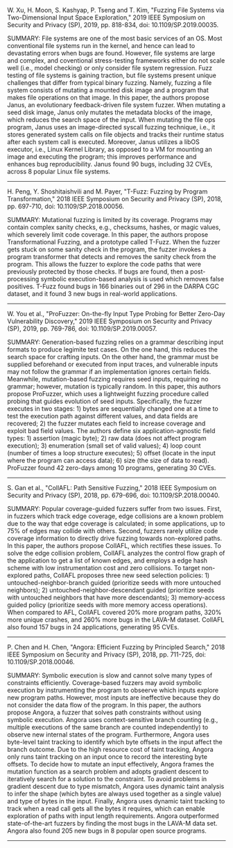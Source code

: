 W. Xu, H. Moon, S. Kashyap, P. Tseng and T. Kim, "Fuzzing File Systems via Two-Dimensional Input Space Exploration," 2019 IEEE Symposium on Security and Privacy (SP), 2019, pp. 818-834, doi: 10.1109/SP.2019.00035.

SUMMARY: File systems are one of the most basic services of an OS. Most conventional file systems run in the kernel, and hence can lead to devastating errors when bugs are found. However, file systems are large and complex, and coventional stress-testing frameworks either do not scale well (i.e., model checking) or only consider file system regression. Fuzz testing of file systems is gaining traction, but file systems present unique challenges that differ from typical binary fuzzing. Namely, fuzzing a file system consists of mutating a mounted disk image and a program that makes file operations on that image. In this paper, the authors propose Janus, an evolutionary feedback-driven file system fuzzer. When mutating a seed disk image, Janus only mutates the metadata blocks of the image, which reduces the search space of the input. When mutating the file ops program, Janus uses an image-directed syscall fuzzing technique, i.e., it stores generated system calls on file objects and tracks their runtime status after each system call is executed. Moreover, Janus utilizes a libOS executor, i.e., Linux Kernel Library, as opposed to a VM for mounting an image and executing the program; this improves performance and enhances bug reproducibility. Janus found 90 bugs, including 32 CVEs, across 8 popular Linux file systems.

<hr/>

H. Peng, Y. Shoshitaishvili and M. Payer, "T-Fuzz: Fuzzing by Program Transformation," 2018 IEEE Symposium on Security and Privacy (SP), 2018, pp. 697-710, doi: 10.1109/SP.2018.00056.

SUMMARY: Mutational fuzzing is limited by its coverage. Programs may contain complex sanity checks, e.g., checksums, hashes, or magic values, which severely limit code coverage. In this paper, the authors propose Transformational Fuzzing, and a prototype called T-Fuzz. When the fuzzer gets stuck on some sanity check in the program, the fuzzer invokes a program transformer that detects and removes the sanity check from the program. This allows the fuzzer to explore the code paths that were previously protected by those checks. If bugs are found, then a post-processing symbolic execution-based analysis is used which removes false positives. T-Fuzz found bugs in 166 binaries out of 296 in the DARPA CGC dataset, and it found 3 new bugs in real-world applications.

<hr/>

W. You et al., "ProFuzzer: On-the-fly Input Type Probing for Better Zero-Day Vulnerability Discovery," 2019 IEEE Symposium on Security and Privacy (SP), 2019, pp. 769-786, doi: 10.1109/SP.2019.00057.

SUMMARY: Generation-based fuzzing relies on a grammar describing input formats to produce legimite test cases. On the one hand, this reduces the search space for crafting inputs. On the other hand, the grammar must be supplied beforehand or executed from input traces, and vulnerable inputs may not follow the grammar if an implementation ignores certain fields. Meanwhile, mutation-based fuzzing requires seed inputs, requiring no grammar; however, mutation is typically random. In this paper, this authors propose ProFuzzer, which uses a lightweight fuzzing procedure called probing that guides evolution of seed inputs. Specifically, the fuzzer executes in two stages: 1) bytes are sequentially changed one at a time to test the execution path against different values, and data fields are recovered; 2) the fuzzer mutates each field to increase coverage and exploit bad field values. The authors define six application-agnostic field types: 1) assertion (magic byte); 2) raw data (does not affect program execution); 3) enumeration (small set of valid values); 4) loop count (number of times a loop structure executes); 5) offset (locate in the input where the program can access data); 6) size (the size of data to read). ProFuzzer found 42 zero-days among 10 programs, generating 30 CVEs.

<hr/>

S. Gan et al., "CollAFL: Path Sensitive Fuzzing," 2018 IEEE Symposium on Security and Privacy (SP), 2018, pp. 679-696, doi: 10.1109/SP.2018.00040.

SUMMARY: Popular coverage-guided fuzzers suffer from two issues. First, in fuzzers which track edge coverage, edge collisions are a known problem due to the way that edge coverage is calculated; in some applications, up to 75% of edges may collide with others. Second, fuzzers rarely utilize code coverage information to directly drive fuzzing towards non-explored paths. In this paper, the authors propose CollAFL, which rectifies these issues. To solve the edge collision problem, CollAFL analyzes the control flow graph of the application to get a list of known edges, and employs a edge hash scheme with low instrumentation cost and zero collisions. To target non-explored paths, CollAFL proposes three new seed selection policies: 1) untouched-neighbor-branch guided (prioritize seeds with more untouched neighbors); 2) untouched-neighbor-descendant guided (prioritize seeds with untouched neighbors that have more descendants); 3) memory-access guided policy (prioritize seeds with more memory access operations). When compared to AFL, CollAFL covered 20% more program paths, 320% more unique crashes, and 260% more bugs in the LAVA-M dataset. CollAFL also found 157 bugs in 24 applications, generating 95 CVEs.

<hr/>

P. Chen and H. Chen, "Angora: Efficient Fuzzing by Principled Search," 2018 IEEE Symposium on Security and Privacy (SP), 2018, pp. 711-725, doi: 10.1109/SP.2018.00046.

SUMMARY: Symbolic execution is slow and cannot solve many types of constraints efficiently. Coverage-based fuzzers may avoid symbolic execution by instrumenting the program to obseerve which inputs explore new program paths. However, most inputs are ineffective because they do not consider the data flow of the program. In this paper, the authors propose Angora, a fuzzer that solves path constraints without using symbolic execution. Angora uses context-sensitive branch counting (e.g., multiple executions of the same branch are counted independently) to observe new internal states of the program. Furthermore, Angora uses byte-level taint tracking to identify which byte offsets in the input affect the branch outcome. Due to the high resource cost of taint tracking, Angora only runs taint tracking on an input once to record the interesting byte offsets. To decide how to mutate an input effectively, Angora frames the mutation function as a search problem and adopts gradient descent to iteratively search for a solution to the constraint. To avoid problems in gradient descent due to type mismatch, Angora uses dynamic taint analysis to infer the shape (which bytes are always used together as a single value) and type of bytes in the input. Finally, Angora uses dynamic taint tracking to track when a read call gets all the bytes it requires, which can enable exploration of paths with input length requirements. Angora outperformed state-of-the-art fuzzers by finding the most bugs in the LAVA-M data set. Angora also found 205 new bugs in 8 popular open source programs.

<hr/>
